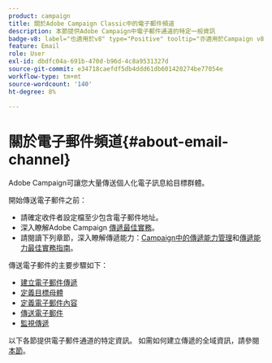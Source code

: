 ```yaml
---
product: campaign
title: 關於Adobe Campaign Classic中的電子郵件頻道
description: 本節提供Adobe Campaign中電子郵件通道的特定一般資訊
badge-v8: label="也適用於v8" type="Positive" tooltip="亦適用於Campaign v8"
feature: Email
role: User
exl-id: dbdfc04a-691b-470d-b96d-4c8a9531327d
source-git-commit: e34718caefdf5db4ddd61db601420274be77054e
workflow-type: tm+mt
source-wordcount: '140'
ht-degree: 8%

---
```


# 關於電子郵件頻道{#about-email-channel}

Adobe Campaign可讓您大量傳送個人化電子訊息給目標群體。

開始傳送電子郵件之前：

* 請確定收件者設定檔至少包含電子郵件地址。
* 深入瞭解Adobe Campaign [傳遞最佳實務](delivery-best-practices.md)。
* 請閱讀下列章節，深入瞭解傳遞能力：[Campaign中的傳遞能力管理](about-deliverability.md)和[傳遞能力最佳實務指南](https://experienceleague.adobe.com/docs/deliverability-learn/deliverability-best-practice-guide/introduction.html?lang=zh-Hant)。

傳送電子郵件的主要步驟如下：

* [建立電子郵件傳遞](creating-an-email-delivery.md)
* [定義目標母體](steps-defining-the-target-population.md)
* [定義電子郵件內容](defining-the-email-content.md)
* [傳送電子郵件](sending-messages.md)
* [監視傳遞](about-delivery-monitoring.md)

以下各節提供電子郵件通道的特定資訊。 如需如何建立傳遞的全域資訊，請參閱[本節](steps-about-delivery-creation-steps.md)。
